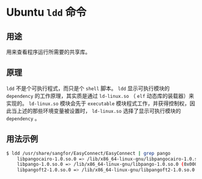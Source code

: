 # Ubuntu `ldd` 命令

## 用途

用来查看程序运行所需要的共享库。

## 原理

`ldd` 不是个可执行程式，而只是个 `shell` 脚本。 `ldd` 显示可执行模块的 `dependency` 的工作原理，其实质是通过 `ld-linux.so` （ `elf` 动态库的装载器）来实现的。 `ld-linux.so` 模块会先于 `executable` 模块程式工作，并获得控制权，因此当上述的那些环境变量被设置时， `ld-linux.so` 选择了显示可执行模块的 `dependency` 。

## 用法示例

```bash
$ ldd /usr/share/sangfor/EasyConnect/EasyConnect | grep pango                                  
	libpangocairo-1.0.so.0 => /lib/x86_64-linux-gnu/libpangocairo-1.0.so.0 (0x00007fe835195000)
	libpango-1.0.so.0 => /lib/x86_64-linux-gnu/libpango-1.0.so.0 (0x00007fe834ffb000)
	libpangoft2-1.0.so.0 => /lib/x86_64-linux-gnu/libpangoft2-1.0.so.0 (0x00007fe833351000)
```
